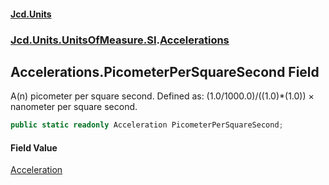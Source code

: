 #### [Jcd.Units](index.md 'index')
### [Jcd.Units.UnitsOfMeasure.SI](Jcd.Units.UnitsOfMeasure.SI.md 'Jcd.Units.UnitsOfMeasure.SI').[Accelerations](Accelerations.md 'Jcd.Units.UnitsOfMeasure.SI.Accelerations')

## Accelerations.PicometerPerSquareSecond Field

A(n) picometer per square second. Defined as: (1.0/1000.0)/((1.0)*(1.0)) × nanometer per square second.

```csharp
public static readonly Acceleration PicometerPerSquareSecond;
```

#### Field Value
[Acceleration](Acceleration.md 'Jcd.Units.UnitTypes.Acceleration')